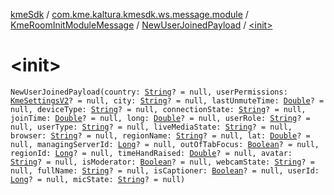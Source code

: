 [kmeSdk](../../../index.md) / [com.kme.kaltura.kmesdk.ws.message.module](../../index.md) / [KmeRoomInitModuleMessage](../index.md) / [NewUserJoinedPayload](index.md) / [&lt;init&gt;](./-init-.md)

# &lt;init&gt;

`NewUserJoinedPayload(country: `[`String`](https://kotlinlang.org/api/latest/jvm/stdlib/kotlin/-string/index.html)`? = null, userPermissions: `[`KmeSettingsV2`](../../../com.kme.kaltura.kmesdk.rest.response.room.settings/-kme-settings-v2/index.md)`? = null, city: `[`String`](https://kotlinlang.org/api/latest/jvm/stdlib/kotlin/-string/index.html)`? = null, lastUnmuteTime: `[`Double`](https://kotlinlang.org/api/latest/jvm/stdlib/kotlin/-double/index.html)`? = null, deviceType: `[`String`](https://kotlinlang.org/api/latest/jvm/stdlib/kotlin/-string/index.html)`? = null, connectionState: `[`String`](https://kotlinlang.org/api/latest/jvm/stdlib/kotlin/-string/index.html)`? = null, joinTime: `[`Double`](https://kotlinlang.org/api/latest/jvm/stdlib/kotlin/-double/index.html)`? = null, long: `[`Double`](https://kotlinlang.org/api/latest/jvm/stdlib/kotlin/-double/index.html)`? = null, userRole: `[`String`](https://kotlinlang.org/api/latest/jvm/stdlib/kotlin/-string/index.html)`? = null, userType: `[`String`](https://kotlinlang.org/api/latest/jvm/stdlib/kotlin/-string/index.html)`? = null, liveMediaState: `[`String`](https://kotlinlang.org/api/latest/jvm/stdlib/kotlin/-string/index.html)`? = null, browser: `[`String`](https://kotlinlang.org/api/latest/jvm/stdlib/kotlin/-string/index.html)`? = null, regionName: `[`String`](https://kotlinlang.org/api/latest/jvm/stdlib/kotlin/-string/index.html)`? = null, lat: `[`Double`](https://kotlinlang.org/api/latest/jvm/stdlib/kotlin/-double/index.html)`? = null, managingServerId: `[`Long`](https://kotlinlang.org/api/latest/jvm/stdlib/kotlin/-long/index.html)`? = null, outOfTabFocus: `[`Boolean`](https://kotlinlang.org/api/latest/jvm/stdlib/kotlin/-boolean/index.html)`? = null, regionId: `[`Long`](https://kotlinlang.org/api/latest/jvm/stdlib/kotlin/-long/index.html)`? = null, timeHandRaised: `[`Double`](https://kotlinlang.org/api/latest/jvm/stdlib/kotlin/-double/index.html)`? = null, avatar: `[`String`](https://kotlinlang.org/api/latest/jvm/stdlib/kotlin/-string/index.html)`? = null, isModerator: `[`Boolean`](https://kotlinlang.org/api/latest/jvm/stdlib/kotlin/-boolean/index.html)`? = null, webcamState: `[`String`](https://kotlinlang.org/api/latest/jvm/stdlib/kotlin/-string/index.html)`? = null, fullName: `[`String`](https://kotlinlang.org/api/latest/jvm/stdlib/kotlin/-string/index.html)`? = null, isCaptioner: `[`Boolean`](https://kotlinlang.org/api/latest/jvm/stdlib/kotlin/-boolean/index.html)`? = null, userId: `[`Long`](https://kotlinlang.org/api/latest/jvm/stdlib/kotlin/-long/index.html)`? = null, micState: `[`String`](https://kotlinlang.org/api/latest/jvm/stdlib/kotlin/-string/index.html)`? = null)`